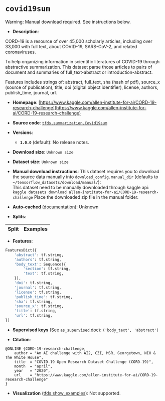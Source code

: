 <div itemscope itemtype="http://schema.org/Dataset">
  <div itemscope itemprop="includedInDataCatalog" itemtype="http://schema.org/DataCatalog">
    <meta itemprop="name" content="TensorFlow Datasets" />
  </div>

  <meta itemprop="name" content="covid19sum" />
  <meta itemprop="description" content="CORD-19 is a resource of over 45,000 scholarly articles, including over 33,000&#10;with full text, about COVID-19, SARS-CoV-2, and related coronaviruses.&#10;&#10;To help organizing information in scientific literatures of COVID-19 through&#10;abstractive summarization. This dataset parse those articles to pairs of&#10;document and summaries of full_text-abstract or introduction-abstract.&#10;&#10;Features includes strings of: abstract, full_text, sha (hash of pdf),&#10;source_x (source of publication), title, doi (digital object identifier),&#10;license, authors, publish_time, journal, url.&#10;&#10;To use this dataset:&#10;&#10;```python&#10;import tensorflow_datasets as tfds&#10;&#10;ds = tfds.load(&#x27;covid19sum&#x27;, split=&#x27;train&#x27;)&#10;for ex in ds.take(4):&#10;  print(ex)&#10;```&#10;&#10;See [the guide](https://www.tensorflow.org/datasets/overview) for more&#10;informations on [tensorflow_datasets](https://www.tensorflow.org/datasets).&#10;&#10;" />
  <meta itemprop="url" content="https://www.tensorflow.org/datasets/catalog/covid19sum" />
  <meta itemprop="sameAs" content="https://www.kaggle.com/allen-institute-for-ai/CORD-19-research-challenge" />
  <meta itemprop="citation" content="@ONLINE {CORD-19-research-challenge,&#10;    author = &quot;An AI challenge with AI2, CZI, MSR, Georgetown, NIH &amp; The White House&quot;,&#10;    title  = &quot;COVID-19 Open Research Dataset Challenge (CORD-19)&quot;,&#10;    month  = &quot;april&quot;,&#10;    year   = &quot;2020&quot;,&#10;    url    = &quot;https://www.kaggle.com/allen-institute-for-ai/CORD-19-research-challenge&quot;&#10;}" />
</div>

# `covid19sum`

Warning: Manual download required. See instructions below.

*   **Description**:

CORD-19 is a resource of over 45,000 scholarly articles, including over 33,000
with full text, about COVID-19, SARS-CoV-2, and related coronaviruses.

To help organizing information in scientific literatures of COVID-19 through
abstractive summarization. This dataset parse those articles to pairs of
document and summaries of full_text-abstract or introduction-abstract.

Features includes strings of: abstract, full_text, sha (hash of pdf), source_x
(source of publication), title, doi (digital object identifier), license,
authors, publish_time, journal, url.

*   **Homepage**:
    [https://www.kaggle.com/allen-institute-for-ai/CORD-19-research-challenge](https://www.kaggle.com/allen-institute-for-ai/CORD-19-research-challenge)

*   **Source code**:
    [`tfds.summarization.Covid19sum`](https://github.com/tensorflow/datasets/tree/master/tensorflow_datasets/summarization/covid19sum.py)

*   **Versions**:

    *   **`1.0.0`** (default): No release notes.

*   **Download size**: `Unknown size`

*   **Dataset size**: `Unknown size`

*   **Manual download instructions**: This dataset requires you to
    download the source data manually into `download_config.manual_dir`
    (defaults to `~/tensorflow_datasets/download/manual/`):<br/>
    This dataset need to be manually downloaded through kaggle api:
    `kaggle datasets download allen-institute-for-ai/CORD-19-research-challenge`
    Place the downloaded zip file in the manual folder.

*   **Auto-cached**
    ([documentation](https://www.tensorflow.org/datasets/performances#auto-caching)):
    Unknown

*   **Splits**:

Split | Examples
:---- | -------:

*   **Features**:

```python
FeaturesDict({
    'abstract': tf.string,
    'authors': tf.string,
    'body_text': Sequence({
        'section': tf.string,
        'text': tf.string,
    }),
    'doi': tf.string,
    'journal': tf.string,
    'license': tf.string,
    'publish_time': tf.string,
    'sha': tf.string,
    'source_x': tf.string,
    'title': tf.string,
    'url': tf.string,
})
```

*   **Supervised keys** (See
    [`as_supervised` doc](https://www.tensorflow.org/datasets/api_docs/python/tfds/load#args)):
    `('body_text', 'abstract')`

*   **Citation**:

```
@ONLINE {CORD-19-research-challenge,
    author = "An AI challenge with AI2, CZI, MSR, Georgetown, NIH & The White House",
    title  = "COVID-19 Open Research Dataset Challenge (CORD-19)",
    month  = "april",
    year   = "2020",
    url    = "https://www.kaggle.com/allen-institute-for-ai/CORD-19-research-challenge"
}
```

*   **Visualization**
    ([tfds.show_examples](https://www.tensorflow.org/datasets/api_docs/python/tfds/visualization/show_examples)):
    Not supported.
